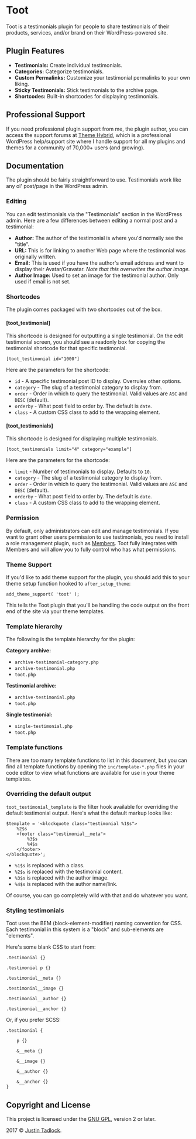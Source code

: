 # Toot

Toot is a testimonials plugin for people to share testimonials of their products, services, and/or brand on their WordPress-powered site.

## Plugin Features

* **Testimonials:** Create individual testimonials.
* **Categories:** Categorize testimonials.
* **Custom Permalinks:** Customize your testimonial permalinks to your own liking.
* **Sticky Testimonials:** Stick testimonials to the archive page.
* **Shortcodes:** Built-in shortcodes for displaying testimonials.

## Professional Support

If you need professional plugin support from me, the plugin author, you can access the support forums at [Theme Hybrid](http://themehybrid.com/board/topics), which is a professional WordPress help/support site where I handle support for all my plugins and themes for a community of 70,000+ users (and growing).

## Documentation

The plugin should be fairly straightforward to use.  Testimonials work like any ol' post/page in the WordPress admin.

### Editing

You can edit testimonials via the "Testimonials" section in the WordPress admin.  Here are a few differences between editing a normal post and a testimonial:

* **Author:** The author of the testimonial is where you'd normally see the "title".
* **URL:** This is for linking to another Web page where the testimonial was originally written.
* **Email:** This is used if you have the author's email address and want to display their Avatar/Gravatar.  _Note that this overwrites the author image._
* **Author Image:** Used to set an image for the testimonial author. Only used if email is not set.

### Shortcodes

The plugin comes packaged with two shortcodes out of the box.

#### [toot_testimonial]

This shortcode is designed for outputting a single testimonial.  On the edit testimonial screen, you should see a readonly box for copying the testimonial shortcode for that specific testimonial.

```
[toot_testimonial id="1000"]
```

Here are the parameters for the shortcode:

* `id` - A specific testimonial post ID to display.  Overrules other options.
* `category` - The slug of a testimonial category to display from.
* `order` - Order in which to query the testimonial.  Valid values are `ASC` and `DESC` (default).
* `orderby` - What post field to order by.  The default is `date`.
* `class` - A custom CSS class to add to the wrapping element.

#### [toot_testimonials]

This shortcode is designed for displaying multiple testimonials.

```
[toot_testimonials limit="4" category="example"]
```

Here are the parameters for the shortcode:

* `limit` - Number of testimonials to display.  Defaults to `10`.
* `category` - The slug of a testimonial category to display from.
* `order` - Order in which to query the testimonial.  Valid values are `ASC` and `DESC` (default).
* `orderby` - What post field to order by.  The default is `date`.
* `class` - A custom CSS class to add to the wrapping element.

### Permission

By default, only administrators can edit and manage testimonials.  If you want to grant other users permission to use testimonials, you need to install a role management plugin, such as [Members](https://themehybrid.com/plugins/members).  Toot fully integrates with Members and will allow you to fully control who has what permissions.

### Theme Support

If you'd like to add theme support for the plugin, you should add this to your theme setup function hooked to `after_setup_theme`:

```
add_theme_support( 'toot' );
```

This tells the Toot plugin that you'll be handling the code output on the front end of the site via your theme templates.

### Template hierarchy

The following is the template hierarchy for the plugin:

**Category archive:**

* `archive-testimonial-category.php`
* `archive-testimonial.php`
* `toot.php`

**Testimonial archive:**

* `archive-testimonial.php`
* `toot.php`

**Single testimonial:**

* `single-testimonial.php`
* `toot.php`

### Template functions

There are too many template functions to list in this document, but you can find all template functions by opening the `inc/template-*.php` files in your code editor to view what functions are available for use in your theme templates.

### Overriding the default output

`toot_testimonial_template` is the filter hook available for overriding the default testimonial output.  Here's what the default markup looks like:

```
$template = '<blockquote class="testimonial %1$s">
	%2$s
	<footer class="testimonial__meta">
		%3$s
		%4$s
	</footer>
</blockquote>';
```

* `%1$s` is replaced with a class.
* `%2$s` is replaced with the testimonial content.
* `%3$s` is replaced with the author image.
* `%4$s` is replaced with the author name/link.

Of course, you can go completely wild with that and do whatever you want.

### Styling testimonials

Toot uses the BEM (block-element-modifier) naming convention for CSS.  Each testimonial in this system is a "block" and sub-elements are "elements".

Here's some blank CSS to start from:

```
.testimonial {}

.testimonial p {}

.testimonial__meta {}

.testimonial__image {}

.testimonial__author {}

.testimonial__anchor {}
```

Or, if you prefer SCSS:

```
.testimonial {

	p {}

	&__meta {}

	&__image {}

	&__author {}

	&__anchor {}
}
```

## Copyright and License

This project is licensed under the [GNU GPL](http://www.gnu.org/licenses/old-licenses/gpl-2.0.html), version 2 or later.

2017 &copy; [Justin Tadlock](http://justintadlock.com).
